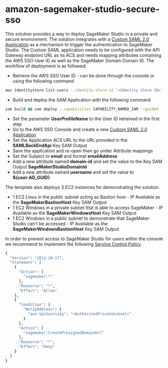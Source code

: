 # amazon-sagemaker-studio-secure-sso

This solution provides a way to deploy SageMaker Studio in a private and secure environment. The solution integrates with a [Custom SAML 2.0 Application](https://docs.aws.amazon.com/singlesignon/latest/userguide/samlapps.html) as a mechanism to trigger the authentication to SageMaker Studio. The Custom SAML application needs to be configured with the API Gateway endpoint URL as its ACS and needs mapping attributes containing the AWS SSO User ID as well as the SageMaker Domain Domain ID. The workflow of deployment is as followed:

- Retrieve the AWS SSO User ID - can be done through the console or using the following command
```sh
aws identitystore list-users --identity-store-id '<Identity Store ID>' --filter AttributePath='UserName',AttributeValue='user@company.com'
```
- Build and deploy the SAM Application with the following command
```sh
sam build && sam deploy --capabilities CAPABILITY_NAMED_IAM --guided
```
- Set the parameter **UserProfileName** to the User ID retreived in the first step
- Go to the AWS SSO Console and create a new [Custom SAML 2.0 Application](https://docs.aws.amazon.com/singlesignon/latest/userguide/samlapps.html)
- Set the Application ACS URL to the URL provided in the **SAMLBackEndApi** Key SAM Output
- Save the application and re-open then go under Attribute mappings
- Set the Subject to **email** and format **emailAddress**
- Add a new attribute named **domain-id** and set the value to the Key SAM Output **SageMakerStudioDomainId**
- Add a new attribute named **username** and set the value to **${user:AD_GUID}**

The template also deploys 3 EC2 instances for demonstrating the solution. 

- 1 EC2 Linux in the public subnet acting as Bastion host - IP Available as the **SageMakerBastionHost** Key SAM Output
- 1 EC2 Windows in a private subnet that is able to access SageMaker - IP Available as the **SageMakerWindowsHost** Key SAM Output 
- 1 EC2 Windows in a public subnet to demonstrate that SageMaker Studio can't be accessed - IP Available as the **SageMakerWindowsBastionHost** Key SAM Output 

In order to prevent access to SageMaker Studio for users within the console we recommend to implement the following [Service Control Policy](https://docs.aws.amazon.com/organizations/latest/userguide/orgs_manage_policies_scps.html)

```sh
{
  "Version": "2012-10-17",
  "Statement": [
    {
      "Action": [
        "sagemaker:*"
      ],
      "Resource": "*",
      "Effect": "Allow"
    },
    {
      "Condition": {
        "NotIpAddress": {
          "aws:VpcSourceIp": "<AuthorizedPrivateSubnet>"
        }
      },
      "Action": [
        "sagemaker:CreatePresignedDomainUrl"
      ],
      "Resource": "*",
      "Effect": "Deny"
    }
  ]
}
```